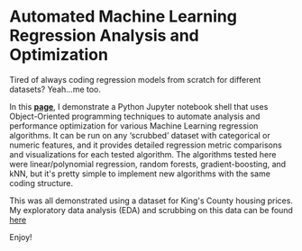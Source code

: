# Automated Machine Learning Regression Analysis and Optimization
Tired of always coding regression models from scratch for different datasets? Yeah...me too.

In this **[page](https://nbviewer.jupyter.org/github/omshapira/Automated_ML_Regression_Analysis/blob/master/Regression_Analysis.html)**, I demonstrate a Python Jupyter notebook shell that uses Object-Oriented programming techniques to automate analysis and performance optimization for various Machine Learning regression algorithms. It can be run on any ‘scrubbed’ dataset with categorical or numeric features, and it provides detailed regression metric comparisons and visualizations for each tested algorithm. The algorithms tested here were linear/polynomial regression, random forests, gradient-boosting, and kNN, but it's pretty simple to implement new algorithms with the same coding structure.

This was all demonstrated using a dataset for King's County housing prices. My exploratory data analysis (EDA) and scrubbing on this data can be found [here](https://nbviewer.jupyter.org/github/omshapira/Automated_ML_Regression_Analysis/blob/master/Housing_Data_EDA.html)

Enjoy!
